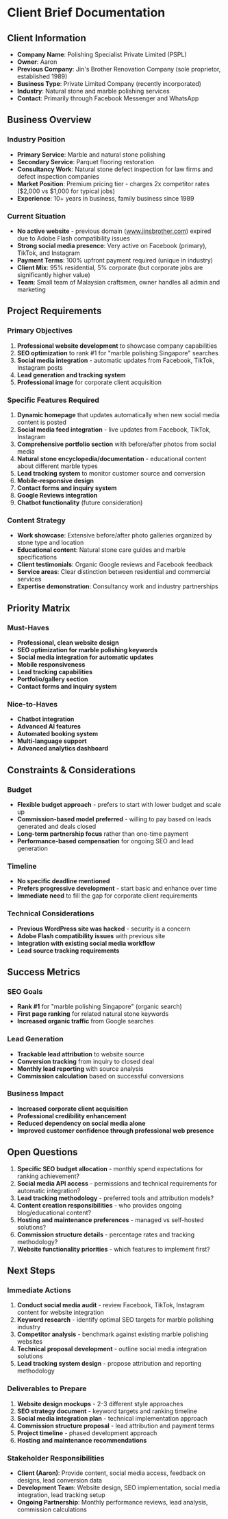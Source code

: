 # Client Brief Documentation
## Client Information
- **Company Name**: Polishing Specialist Private Limited (PSPL)
- **Owner**: Aaron
- **Previous Company**: Jin's Brother Renovation Company (sole proprietor, established 1989)
- **Business Type**: Private Limited Company (recently incorporated)
- **Industry**: Natural stone and marble polishing services
- **Contact**: Primarily through Facebook Messenger and WhatsApp
## Business Overview
### Industry Position
- **Primary Service**: Marble and natural stone polishing
- **Secondary Service**: Parquet flooring restoration
- **Consultancy Work**: Natural stone defect inspection for law firms and defect inspection companies
- **Market Position**: Premium pricing tier - charges 2x competitor rates ($2,000 vs $1,000 for typical jobs)
- **Experience**: 10+ years in business, family business since 1989
### Current Situation
- **No active website** - previous domain (www.jinsbrother.com) expired due to Adobe Flash compatibility issues
- **Strong social media presence**: Very active on Facebook (primary), TikTok, and Instagram
- **Payment Terms**: 100% upfront payment required (unique in industry)
- **Client Mix**: 95% residential, 5% corporate (but corporate jobs are significantly higher value)
- **Team**: Small team of Malaysian craftsmen, owner handles all admin and marketing
## Project Requirements
### Primary Objectives
1. **Professional website development** to showcase company capabilities
2. **SEO optimization** to rank #1 for "marble polishing Singapore" searches
3. **Social media integration** - automatic updates from Facebook, TikTok, Instagram posts
4. **Lead generation and tracking system**
5. **Professional image** for corporate client acquisition
### Specific Features Required
1. **Dynamic homepage** that updates automatically when new social media content is posted
2. **Social media feed integration** - live updates from Facebook, TikTok, Instagram
3. **Comprehensive portfolio section** with before/after photos from social media
4. **Natural stone encyclopedia/documentation** - educational content about different marble types
5. **Lead tracking system** to monitor customer source and conversion
6. **Mobile-responsive design**
7. **Contact forms and inquiry system**
8. **Google Reviews integration**
9. **Chatbot functionality** (future consideration)
### Content Strategy
- **Work showcase**: Extensive before/after photo galleries organized by stone type and location
- **Educational content**: Natural stone care guides and marble specifications
- **Client testimonials**: Organic Google reviews and Facebook feedback
- **Service areas**: Clear distinction between residential and commercial services
- **Expertise demonstration**: Consultancy work and industry partnerships
## Priority Matrix
### Must-Haves
- **Professional, clean website design**
- **SEO optimization for marble polishing keywords**
- **Social media integration for automatic updates**
- **Mobile responsiveness**
- **Lead tracking capabilities**
- **Portfolio/gallery section**
- **Contact forms and inquiry system**
### Nice-to-Haves
- **Chatbot integration**
- **Advanced AI features**
- **Automated booking system**
- **Multi-language support**
- **Advanced analytics dashboard**
## Constraints & Considerations
### Budget
- **Flexible budget approach** - prefers to start with lower budget and scale up
- **Commission-based model preferred** - willing to pay based on leads generated and deals closed
- **Long-term partnership focus** rather than one-time payment
- **Performance-based compensation** for ongoing SEO and lead generation
### Timeline
- **No specific deadline mentioned**
- **Prefers progressive development** - start basic and enhance over time
- **Immediate need** to fill the gap for corporate client requirements
### Technical Considerations
- **Previous WordPress site was hacked** - security is a concern
- **Adobe Flash compatibility issues** with previous site
- **Integration with existing social media workflow**
- **Lead source tracking requirements**
## Success Metrics
### SEO Goals
- **Rank #1** for "marble polishing Singapore" (organic search)
- **First page ranking** for related natural stone keywords
- **Increased organic traffic** from Google searches
### Lead Generation
- **Trackable lead attribution** to website source
- **Conversion tracking** from inquiry to closed deal
- **Monthly lead reporting** with source analysis
- **Commission calculation** based on successful conversions
### Business Impact
- **Increased corporate client acquisition**
- **Professional credibility enhancement**
- **Reduced dependency on social media alone**
- **Improved customer confidence through professional web presence**
## Open Questions
1. **Specific SEO budget allocation** - monthly spend expectations for ranking achievement?
2. **Social media API access** - permissions and technical requirements for automatic integration?
3. **Lead tracking methodology** - preferred tools and attribution models?
4. **Content creation responsibilities** - who provides ongoing blog/educational content?
5. **Hosting and maintenance preferences** - managed vs self-hosted solutions?
6. **Commission structure details** - percentage rates and tracking methodology?
7. **Website functionality priorities** - which features to implement first?
## Next Steps
### Immediate Actions
1. **Conduct social media audit** - review Facebook, TikTok, Instagram content for website integration
2. **Keyword research** - identify optimal SEO targets for marble polishing industry
3. **Competitor analysis** - benchmark against existing marble polishing websites
4. **Technical proposal development** - outline social media integration solutions
5. **Lead tracking system design** - propose attribution and reporting methodology
### Deliverables to Prepare
1. **Website design mockups** - 2-3 different style approaches
2. **SEO strategy document** - keyword targets and ranking timeline
3. **Social media integration plan** - technical implementation approach
4. **Commission structure proposal** - lead attribution and payment terms
5. **Project timeline** - phased development approach
6. **Hosting and maintenance recommendations**
### Stakeholder Responsibilities
- **Client (Aaron)**: Provide content, social media access, feedback on designs, lead conversion data
- **Development Team**: Website design, SEO implementation, social media integration, lead tracking setup
- **Ongoing Partnership**: Monthly performance reviews, lead analysis, commission calculations